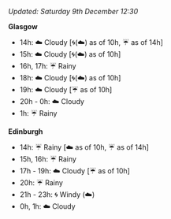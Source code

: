 *Updated: Saturday 9th December 12:30*

**Glasgow**

* 14h: :cloud: Cloudy [:cyclone:(:cloud:) as of 10h, :umbrella: as of 14h]
* 15h: :cloud: Cloudy [:cyclone:(:cloud:) as of 10h]
* 16h, 17h: :umbrella: Rainy
* 18h: :cloud: Cloudy [:cyclone:(:cloud:) as of 10h]
* 19h: :cloud: Cloudy [:umbrella: as of 10h]
* 20h - 0h: :cloud: Cloudy
* 1h: :umbrella: Rainy

**Edinburgh**

* 14h: :umbrella: Rainy [:cloud: as of 10h, :umbrella: as of 14h]
* 15h, 16h: :umbrella: Rainy
* 17h - 19h: :cloud: Cloudy [:umbrella: as of 10h]
* 20h: :umbrella: Rainy
* 21h - 23h: :cyclone: Windy (:cloud:)
* 0h, 1h: :cloud: Cloudy
